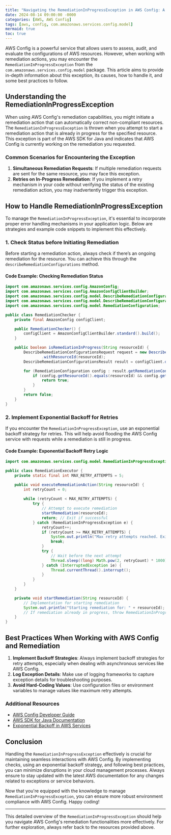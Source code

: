 ```yaml
---
title: "Navigating the RemediationInProgressException in AWS Config: A Comprehensive Guide"
date: 2024-08-14 09:00:00 -0000
categories: [AWS, AWS Config]
tags: [aws, config, com.amazonaws.services.config.model]
mermaid: true
toc: true
---
```



AWS Config is a powerful service that allows users to assess, audit, and evaluate the configurations of AWS resources. However, when working with remediation actions, you may encounter the `RemediationInProgressException` from the `com.amazonaws.services.config.model` package. This article aims to provide in-depth information about this exception, its causes, how to handle it, and some best practices to follow.

## Understanding the RemediationInProgressException

When using AWS Config's remediation capabilities, you might initiate a remediation action that can automatically correct non-compliant resources. The `RemediationInProgressException` is thrown when you attempt to start a remediation action that is already in progress for the specified resource. This exception is part of the AWS SDK for Java and indicates that AWS Config is currently working on the remediation you requested.

### Common Scenarios for Encountering the Exception

1. **Simultaneous Remediation Requests**: If multiple remediation requests are sent for the same resource, you may face this exception.
2. **Retries on In-Progress Remediation**: If you implement a retry mechanism in your code without verifying the status of the existing remediation action, you may inadvertently trigger this exception.

## How to Handle RemediationInProgressException

To manage the `RemediationInProgressException`, it's essential to incorporate proper error handling mechanisms in your application logic. Below are strategies and example code snippets to implement this effectively.

### 1. Check Status before Initiating Remediation

Before starting a remediation action, always check if there’s an ongoing remediation for the resource. You can achieve this through the `describeRemediationConfigurations` method.

#### Code Example: Checking Remediation Status

```java
import com.amazonaws.services.config.AmazonConfig;
import com.amazonaws.services.config.AmazonConfigClientBuilder;
import com.amazonaws.services.config.model.DescribeRemediationConfigurationsRequest;
import com.amazonaws.services.config.model.DescribeRemediationConfigurationsResult;
import com.amazonaws.services.config.model.RemediationConfiguration;

public class RemediationChecker {
    private final AmazonConfig configClient;

    public RemediationChecker() {
        configClient = AmazonConfigClientBuilder.standard().build();
    }

    public boolean isRemediationInProgress(String resourceId) {
        DescribeRemediationConfigurationsRequest request = new DescribeRemediationConfigurationsRequest()
                .withResourceId(resourceId);
        DescribeRemediationConfigurationsResult result = configClient.describeRemediationConfigurations(request);

        for (RemediationConfiguration config : result.getRemediationConfigurations()) {
            if (config.getResourceId().equals(resourceId) && config.getState().equals("InProgress")) {
                return true;
            }
        }
        return false;
    }
}
```

### 2. Implement Exponential Backoff for Retries

If you encounter the `RemediationInProgressException`, use an exponential backoff strategy for retries. This will help avoid flooding the AWS Config service with requests while a remediation is still in progress.

#### Code Example: Exponential Backoff Retry Logic

```java
import com.amazonaws.services.config.model.RemediationInProgressException;

public class RemediationExecutor {
    private static final int MAX_RETRY_ATTEMPTS = 5;

    public void executeRemediationAction(String resourceId) {
        int retryCount = 0;
        
        while (retryCount < MAX_RETRY_ATTEMPTS) {
            try {
                // Attempt to execute remediation
                startRemediation(resourceId);
                return; // Exit if successful
            } catch (RemediationInProgressException e) {
                retryCount++;
                if (retryCount >= MAX_RETRY_ATTEMPTS) {
                    System.out.println("Max retry attempts reached. Exiting.");
                    break;
                }
                try {
                    // Wait before the next attempt
                    Thread.sleep((long) Math.pow(2, retryCount) * 1000); // Exponential backoff
                } catch (InterruptedException ie) {
                    Thread.currentThread().interrupt();
                }
            }
        }
    }

    private void startRemediation(String resourceId) {
        // Implementation for starting remediation
        System.out.println("Starting remediation for: " + resourceId);
        // If remediation already in progress, throw RemediationInProgressException
    }
}
```

## Best Practices When Working with AWS Config and Remediation

1. **Implement Backoff Strategies**: Always implement backoff strategies for retry attempts, especially when dealing with asynchronous services like AWS Config.
2. **Log Exception Details**: Make use of logging frameworks to capture exception details for troubleshooting purposes.
3. **Avoid Hard-Coding Values**: Use configuration files or environment variables to manage values like maximum retry attempts.

### Additional Resources

- [AWS Config Developer Guide](https://docs.aws.amazon.com/config/latest/developerguide)
- [AWS SDK for Java Documentation](https://sdk.amazonaws.com/java/api/latest/)
- [Exponential Backoff in AWS Services](https://aws.amazon.com/blogs/devops/implementing-exponential-backoff-in-aws-services/)

## Conclusion

Handling the `RemediationInProgressException` effectively is crucial for maintaining seamless interactions with AWS Config. By implementing checks, using an exponential backoff strategy, and following best practices, you can minimize disruptions in your cloud management processes. Always ensure to stay updated with the latest AWS documentation for any changes related to exceptions or service behaviors.

Now that you're equipped with the knowledge to manage `RemediationInProgressException`, you can ensure more robust environment compliance with AWS Config. Happy coding!

--- 

This detailed overview of the `RemediationInProgressException` should help you navigate AWS Config's remediation functionalities more effectively. For further exploration, always refer back to the resources provided above.